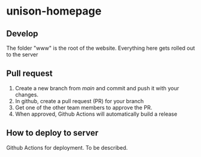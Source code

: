 # unison-homepage

## Develop

The folder "www" is the root of the website.
Everything here gets rolled out to the server

## Pull request

1. Create a new branch from _main_ and commit and push it with your changes.
2. In github, create a pull request (PR) for your branch
3. Get one of the other team members to approve the PR.
4. When approved, Github Actions will automatically build a release

## How to deploy to server

Github Actions for deployment. To be described.

